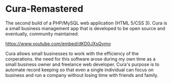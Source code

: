 # Cura-Remastered
The second build of a PHP/MySQL web application (HTML 5/CSS 3). Cura is a small business management app that is developed to be open source and eventually, community maintained.

https://www.youtube.com/embed/dKD0JXsQymo

Cura allows small businesses to work with the efficiency of the corperations. the need for this software arose during my own time as a small business owner and freelance web developer. Cura's purpose is to automate record keeping so that even a single individual can focus on business and run a company without losing time with friends and family. 
